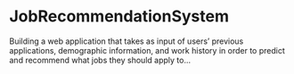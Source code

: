 # JobRecommendationSystem

Building a web application that takes as input of users’ previous applications, demographic information, and work history in order to predict and recommend what jobs they should apply to...
